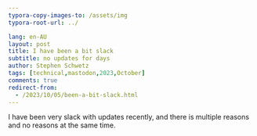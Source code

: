 ```yaml
---
typora-copy-images-to: /assets/img
typora-root-url: ../

lang: en-AU
layout: post
title: I have been a bit slack
subtitle: no updates for days
author: Stephen Schwetz
tags: [technical,mastodon,2023,October]
comments: true
redirect-from:
  - /2023/10/05/been-a-bit-slack.html
---
```




I have been very slack with updates recently, and there is multiple reasons and no reasons at the same time.
